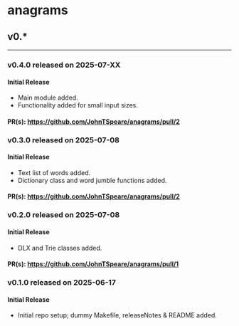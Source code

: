# anagrams

## v0.*
-------

### v0.4.0 released on 2025-07-XX

#### Initial Release

* Main module added.
* Functionality added for small input sizes.

#### PR(s): https://github.com/JohnTSpeare/anagrams/pull/2


### v0.3.0 released on 2025-07-08

#### Initial Release

* Text list of words added.
* Dictionary class and word jumble functions added.

#### PR(s): https://github.com/JohnTSpeare/anagrams/pull/2


### v0.2.0 released on 2025-07-08

#### Initial Release

* DLX and Trie classes added.

#### PR(s): https://github.com/JohnTSpeare/anagrams/pull/1


### v0.1.0 released on 2025-06-17

#### Initial Release

* Initial repo setup; dummy Makefile, releaseNotes & README added.
